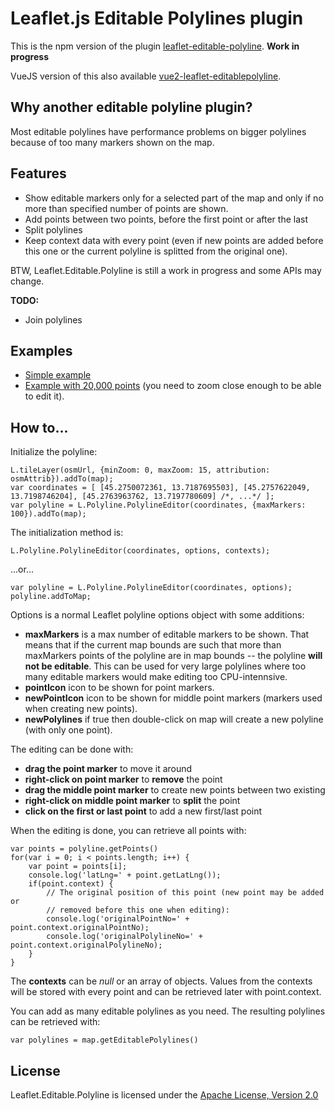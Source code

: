 # Leaflet.js Editable Polylines plugin
This is the npm version of the plugin <a href="https://github.com/tkrajina/leaflet-editable-polyline">leaflet-editable-polyline</a>.
**Work in progress**

VueJS version of this also available [vue2-leaflet-editablepolyline](https://github.com/SupriyaSudhindra/vue2-leaflet-editablepolyline).

## Why another editable polyline plugin?

Most editable polylines have performance problems on bigger polylines because of too many markers shown on the map.

## Features

 * Show editable markers only for a selected part of the map and only if no more than specified number of points are shown.
 * Add points between two points, before the first point or after the last
 * Split polylines
 * Keep context data with every point (even if new points are added before this one or the current polyline is splitted from the original one).

BTW, Leaflet.Editable.Polyline is still a work in progress and some APIs may change.

**TODO:**

 * Join polylines

## Examples

 * [Simple example](http://tkrajina.github.io/leaflet-editable-polyline/example1.html)
 * [Example with 20,000 points](http://tkrajina.github.io/leaflet-editable-polyline/example2.html) (you need to zoom close enough to be able to edit it).

## How to...

Initialize the polyline:

    L.tileLayer(osmUrl, {minZoom: 0, maxZoom: 15, attribution: osmAttrib}).addTo(map);
    var coordinates = [ [45.2750072361, 13.7187695503], [45.2757622049, 13.7198746204], [45.2763963762, 13.7197780609] /*, ...*/ ];
    var polyline = L.Polyline.PolylineEditor(coordinates, {maxMarkers: 100}).addTo(map);

The initialization method is:

    L.Polyline.PolylineEditor(coordinates, options, contexts);

...or...

    var polyline = L.Polyline.PolylineEditor(coordinates, options);
    polyline.addToMap;

Options is a normal Leaflet polyline options object with some additions:

 * **maxMarkers** is a max number of editable markers to be shown. That means that if the current map bounds are such that more than maxMarkers points of the polyline are in map bounds -- the polyline **will not be editable**. This can be used for very large polylines where too many editable markers would make editing too CPU-intennsive.
 * **pointIcon** icon to be shown for point markers.
 * **newPointIcon** icon to be shown for middle point markers (markers used when creating new points).
 * **newPolylines** if true then double-click on map will create a new polyline (with only one point).

The editing can be done with:

 * **drag the point marker** to move it around
 * **right-click on point marker** to __remove__ the point
 * **drag the middle point marker** to create new points between two existing
 * **right-click on middle point marker** to __split__ the point
 * **click on the first or last point** to add a new first/last point

When the editing is done, you can retrieve all points with:

    var points = polyline.getPoints()
    for(var i = 0; i < points.length; i++) {
        var point = points[i];
        console.log('latLng=' + point.getLatLng());
        if(point.context) {
            // The original position of this point (new point may be added or 
            // removed before this one when editing):
            console.log('originalPointNo=' + point.context.originalPointNo);
            console.log('originalPolylineNo=' + point.context.originalPolylineNo);
        }
    }

The **contexts** can be *null* or an array of objects.
Values from the contexts will be stored with every point and can be retrieved later with point.context.

You can add as many editable polylines as you need. 
The resulting polylines can be retrieved with:

    var polylines = map.getEditablePolylines()

## License

Leaflet.Editable.Polyline is licensed under the [Apache License, Version 2.0](http://www.apache.org/licenses/LICENSE-2.0)

